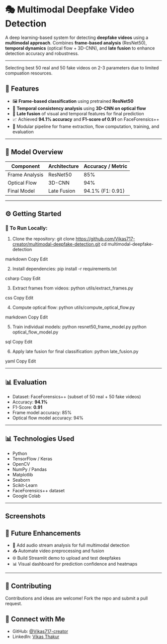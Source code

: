 # 🎭 Multimodal Deepfake Video Detection

A deep learning-based system for detecting **deepfake videos** using a **multimodal approach**. Combines **frame-based analysis** (ResNet50), **temporal dynamics** (optical flow + 3D-CNN), and **late fusion** to enhance detection accuracy and robustness.

---
Selecting best 50 real and 50 fake videos on 2-3 parameters due to limited compuation resources.

## 🌟 Features

- 🖼️ **Frame-based classification** using pretrained **ResNet50**  
- 🎥 **Temporal consistency analysis** using **3D-CNN on optical flow**  
- 🧠 **Late fusion** of visual and temporal features for final prediction  
- 📈 Achieved **94.1% accuracy** and **F1-score of 0.91** on FaceForensics++  
- 📁 Modular pipeline for frame extraction, flow computation, training, and evaluation

---

## 🧠 Model Overview

| Component       | Architecture    | Accuracy / Metric |
|----------------|------------------|-------------------|
| Frame Analysis | ResNet50         | 85%               |
| Optical Flow   | 3D-CNN           | 94%               |
| Final Model    | Late Fusion      | 94.1% (F1: 0.91)  |

---

## ⚙️ Getting Started

### 🔧 To Run Locally:

1. Clone the repository:
git clone https://github.com/Vikas717-creator/multimodal-deepfake-detection.git cd multimodal-deepfake-detection

markdown
Copy
Edit

2. Install dependencies:
pip install -r requirements.txt

csharp
Copy
Edit

3. Extract frames from videos:
python utils/extract_frames.py

css
Copy
Edit

4. Compute optical flow:
python utils/compute_optical_flow.py

markdown
Copy
Edit

5. Train individual models:
python resnet50_frame_model.py python optical_flow_model.py

sql
Copy
Edit

6. Apply late fusion for final classification:
python late_fusion.py

yaml
Copy
Edit

---

## 📊 Evaluation

- Dataset: FaceForensics++ (subset of 50 real + 50 fake videos)  
- Accuracy: **94.1%**  
- F1-Score: **0.91**  
- Frame model accuracy: 85%  
- Optical flow model accuracy: 94%

---

## 📊 Technologies Used

- Python  
- TensorFlow / Keras  
- OpenCV  
- NumPy / Pandas  
- Matplotlib
- Seaborn
- Scikit-Learn
- FaceForensics++ dataset
- Google Colab

---
## Screenshots


## 🔮 Future Enhancements

- 🧠 Add audio stream analysis for full multimodal detection  
- 📥 Automate video preprocessing and fusion  
- 🌐 Build Streamlit demo to upload and test deepfakes  
- 📊 Visual dashboard for prediction confidence and heatmaps

---

## 🤝 Contributing

Contributions and ideas are welcome! Fork the repo and submit a pull request.


## 🔗 Connect with Me

- GitHub: [@Vikas717-creator](https://github.com/Vikas717-creator)  
- LinkedIn: [Vikas Thakur](https://www.linkedin.com/in/vikas-thakur-2304a6261/)
